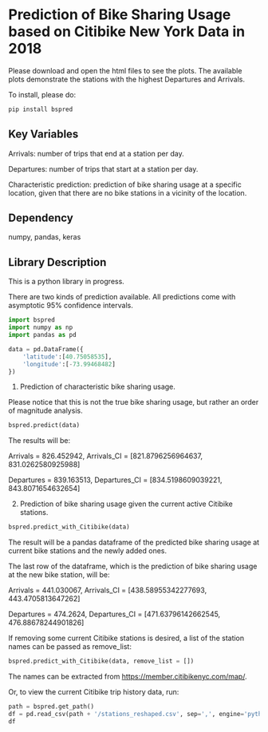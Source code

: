 # Prediction of Bike Sharing Usage based on Citibike New York Data in 2018

Please download and open the html files to see the plots. The available plots demonstrate the stations with the highest Departures and Arrivals.

To install, please do:

```bash
pip install bspred
```

## Key Variables
Arrivals: number of trips that end at a station per day. 

Departures: number of trips that start at a station per day. 

Characteristic prediction: prediction of bike sharing usage at a specific location, given that there are no bike stations in a vicinity of the location.

## Dependency
numpy, pandas, keras

## Library Description

This is a python library in progress. 

There are two kinds of prediction available. All predictions come with asymptotic 95% confidence intervals.

```python
import bspred
import numpy as np
import pandas as pd

data = pd.DataFrame({
    'latitude':[40.75058535], 
    'longitude':[-73.99468482]
})
```

1. Prediction of characteristic bike sharing usage. 

Please notice that this is not the true bike sharing usage, but rather an order of magnitude analysis.

```python
bspred.predict(data)
```
The results will be: 

Arrivals = 826.452942, Arrivals_CI = [821.8796256964637, 831.0262580925988]

Departures = 839.163513, Departures_CI = [834.5198609039221, 843.8071654632654]

2. Prediction of bike sharing usage given the current active Citibike stations.

```python
bspred.predict_with_Citibike(data)
```

The result will be a pandas dataframe of the predicted bike sharing usage at current bike stations and the newly added ones.

The last row of the dataframe, which is the prediction of bike sharing usage at the new bike station, will be:

Arrivals = 441.030067, Arrivals_CI = [438.58955342277693, 443.4705813647262]

Departures = 474.2624, Departures_CI = [471.63796142662545, 476.88678244901826]

If removing some current Citibike stations is desired, a list of the station names can be passed as remove_list:

```python
bspred.predict_with_Citibike(data, remove_list = [])
```

The names can be extracted from https://member.citibikenyc.com/map/.

Or, to view the current Citibike trip history data, run:

```python
path = bspred.get_path()
df = pd.read_csv(path + '/stations_reshaped.csv', sep=',', engine='python')
df
```
